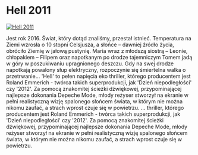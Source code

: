 Hell 2011 
=============
[![Hell 2011 ](http://vidos.pl/images/player.gif)](http://vidos.pl/hell-2011)

 Jest rok 2016. Świat, który dotąd znaliśmy, przestał istnieć. Temperatura na Ziemi wzrosła o 10 stopni Celsjusza, a słońce – dawniej źródło życia, obróciło Ziemię w jałową pustynię. Maria wraz z młodszą siostrą – Leonie, chłopakiem – Filipem oraz napotkanym po drodze tajemniczym Tomem jadą w góry w poszukiwaniu upragnionego deszczu. Gdy na swej drodze napotkają powalony słup elektryczny, rozpoczynie się śmiertelna walka o przetrwanie... 'Hell' to pełen napięcia eko thriller, którego producentem jest Roland Emmerich - twórca takich superprodukcji, jak 'Dzień niepodległości' czy '2012'. Za pomocą znakomitej ścieżki dźwiękowej, przypominającej najlepsze dokonania Depeche Mode, młody reżyser stworzył na ekranie w pełni realistyczną wizję spalonego słońcem świata, w którym nie można nikomu zaufać, a strach wprost czuje się w powietrzu.   ... thriller, którego producentem jest Roland Emmerich - twórca takich superprodukcji, jak 'Dzień niepodległości' czy '2012'. Za pomocą znakomitej ścieżki dźwiękowej, przypominającej najlepsze dokonania Depeche Mode, młody reżyser stworzył na ekranie w pełni realistyczną wizję spalonego słońcem świata, w którym nie można nikomu zaufać, a strach wprost czuje się w powietrzu.
